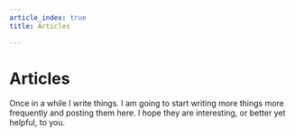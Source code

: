 ```yaml
---
article_index: true
title: Articles

---
```


# Articles

Once in a while I write things. I am going
to start writing more things more frequently
and posting them here. I hope they are
interesting, or better yet helpful, to you.

<ArticleIndex />
